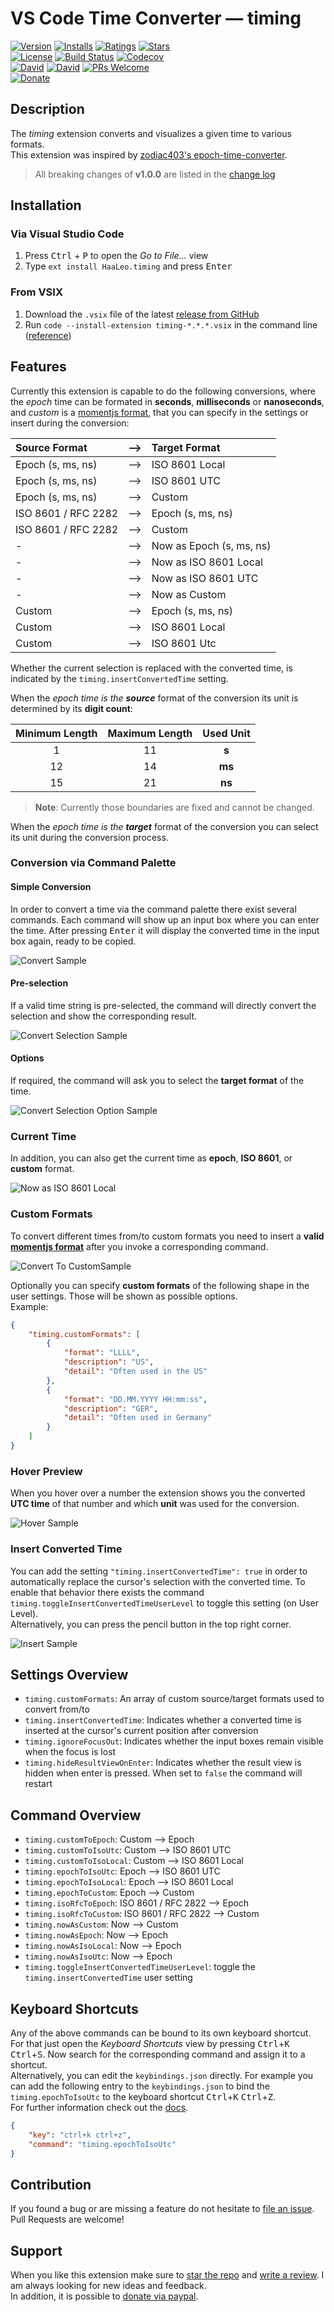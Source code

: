 # VS Code Time Converter &#8212; timing

[![Version](https://vsmarketplacebadge.apphb.com/version/HaaLeo.timing.svg?style=flat-square)](https://marketplace.visualstudio.com/items?itemName=HaaLeo.timing) [![Installs](https://vsmarketplacebadge.apphb.com/installs/HaaLeo.timing.svg?style=flat-square)](https://marketplace.visualstudio.com/items?itemName=HaaLeo.timing) [![Ratings](https://vsmarketplacebadge.apphb.com/rating/HaaLeo.timing.svg?style=flat-square)](https://marketplace.visualstudio.com/items?itemName=HaaLeo.timing#review-details) [![Stars](https://img.shields.io/github/stars/HaaLeo/vscode-timing.svg?label=Stars&logo=github&style=flat-square)](https://github.com/HaaLeo/vscode-timing/stargazers)  
[![License](https://img.shields.io/badge/license-MIT-brightgreen.svg?style=flat-square)](https://raw.githubusercontent.com/HaaLeo/vscode-timing/master/LICENSE) [![Build Status](https://img.shields.io/travis/HaaLeo/vscode-timing/master.svg?style=flat-square)](https://travis-ci.org/HaaLeo/vscode-timing) [![Codecov](https://img.shields.io/codecov/c/github/HaaLeo/vscode-timing.svg?style=flat-square)](https://codecov.io/gh/HaaLeo/vscode-timing)  
[![David](https://img.shields.io/david/HaaLeo/vscode-timing.svg?style=flat-square)](https://david-dm.org/HaaLeo/vscode-timing) [![David](https://img.shields.io/david/dev/HaaLeo/vscode-timing.svg?style=flat-square)](https://david-dm.org/HaaLeo/vscode-timing?type=dev) [![PRs Welcome](https://img.shields.io/badge/PRs-welcome-brightgreen.svg?style=flat-square)](http://makeapullrequest.com)  
[![Donate](https://img.shields.io/badge/-Donate-blue.svg?logo=paypal&style=flat-square)](https://www.paypal.me/LeoHanisch)

## Description

The *timing* extension converts and visualizes a given time to various formats.  
This extension was inspired by [zodiac403's epoch-time-converter](https://github.com/zodiac403/epoch-time-converter).

> All breaking changes of **v1.0.0** are listed in the [change log](CHANGELOG.md)

## Installation

### Via Visual Studio Code

1. Press <kbd>Ctrl</kbd> + <kbd>P</kbd> to open the _Go to File..._ view
2. Type `ext install HaaLeo.timing` and press <kbd>Enter</kbd>

### From VSIX

1. Download the `.vsix` file of the latest [release from GitHub](https://github.com/HaaLeo/vscode-timing/releases)
2. Run `code --install-extension timing-*.*.*.vsix` in the command line ([reference](https://code.visualstudio.com/docs/editor/extension-gallery#_install-from-a-vsix))

## Features

Currently this extension is capable to do the following conversions, where the _epoch_ time can be formated in **seconds**, **milliseconds** or **nanoseconds**, and _custom_ is a [momentjs format](https://momentjs.com/docs/#/displaying/format/), that you can specify in the settings or insert during the conversion:  

| Source Format| ⟶ | Target Format|
|:--|:--:|:-- |
| Epoch (s, ms, ns) | ⟶ | ISO 8601 Local|
| Epoch (s, ms, ns) | ⟶ | ISO 8601 UTC|
| Epoch (s, ms, ns) | ⟶ | Custom|
| ISO 8601 / RFC 2282 | ⟶ | Epoch (s, ms, ns)|
| ISO 8601 / RFC 2282 | ⟶ | Custom|
| - | ⟶ | Now as Epoch (s, ms, ns)|
| - | ⟶ | Now as ISO 8601 Local|
| - | ⟶ | Now as ISO 8601 UTC|
| - | ⟶ | Now as Custom|
| Custom | ⟶ | Epoch (s, ms, ns)|
| Custom | ⟶ | ISO 8601 Local|
| Custom | ⟶ | ISO 8601 Utc|

Whether the current selection is replaced with the converted time, is indicated by the `timing.insertConvertedTime` setting.  

When the _epoch time is the **source**_ format of the conversion its unit is determined by its **digit count**:

| Minimum Length| Maximum Length| Used Unit |
|:--:|:--:|:--:|
| 1 | 11| **s**
|12 | 14| **ms**
|15 | 21| **ns**

>**Note**: Currently those boundaries are fixed and cannot be changed.

When the _epoch time is the **target**_ format of the conversion you can select its unit during the conversion process.  

### Conversion via Command Palette

#### Simple Conversion

In order to convert a time via the command palette there exist several commands. Each command will show up an input box where you can enter the time. After pressing <kbd>Enter</kbd> it will display the converted time in the input box again, ready to be copied.

![Convert Sample](doc/Convert_Sample.gif)

#### Pre-selection

If a valid time string is pre-selected, the command will directly convert the selection and show the corresponding result.

![Convert Selection Sample](doc/Convert_Selection_Sample.gif)

#### Options

If required, the command will ask you to select the **target format** of the time.

![Convert Selection Option Sample](doc/Convert_Selection_Option_Sample.gif)

### Current Time

In addition, you can also get the current time as **epoch**, **ISO 8601**, or **custom** format.

![Now as ISO 8601 Local](doc/Get_Now_Local_Sample.gif)

### Custom Formats

To convert different times from/to custom formats you need to insert a **valid [momentjs format](https://momentjs.com/docs/#/displaying/format/)** after you invoke a corresponding command.  

![Convert To CustomSample](doc/Convert_To_Custom_Sample.gif)

Optionally you can specify **custom formats** of the following shape in the user settings. Those will be shown as possible options.  
Example:

```JSON
{
    "timing.customFormats": [
        {
            "format": "LLLL",
            "description": "US",
            "detail": "Often used in the US"
        },
        {
            "format": "DD.MM.YYYY HH:mm:ss",
            "description": "GER",
            "detail": "Often used in Germany"
        }
    ]
}
```

### Hover Preview

When you hover over a number the extension shows you the converted **UTC time** of that number and which **unit** was used for the conversion.

![Hover Sample](doc/Hover_Sample.gif)

### Insert Converted Time

You can add the setting `"timing.insertConvertedTime": true` in order to automatically replace the cursor's selection with the converted time. To enable that behavior there exists the command `timing.toggleInsertConvertedTimeUserLevel` to toggle this setting (on User Level).  
Alternatively, you can press the pencil button in the top right corner.

![Insert Sample](doc/Insert_Sample.gif)

## Settings Overview

* `timing.customFormats`: An array of custom source/target formats used to convert from/to
* `timing.insertConvertedTime`: Indicates whether a converted time is inserted at the cursor's current position after conversion
* `timing.ignoreFocusOut`: Indicates whether the input boxes remain visible when the focus is lost
* `timing.hideResultViewOnEnter`: Indicates whether the result view is hidden when enter is pressed. When set to `false` the command will restart

## Command Overview

* `timing.customToEpoch`: Custom ⟶ Epoch
* `timing.customToIsoUtc`: Custom ⟶ ISO 8601 UTC
* `timing.customToIsoLocal`: Custom ⟶ ISO 8601 Local
* `timing.epochToIsoUtc`: Epoch ⟶ ISO 8601 UTC
* `timing.epochToIsoLocal`: Epoch ⟶ ISO 8601 Local
* `timing.epochToCustom`: Epoch ⟶ Custom
* `timing.isoRfcToEpoch`: ISO 8601 / RFC 2822 ⟶ Epoch
* `timing.isoRfcToCustom`: ISO 8601 / RFC 2822 ⟶ Custom
* `timing.nowAsCustom`: Now ⟶ Custom
* `timing.nowAsEpoch`: Now ⟶ Epoch
* `timing.nowAsIsoLocal`: Now ⟶ Epoch
* `timing.nowAsIsoUtc`: Now ⟶ Epoch
* `timing.toggleInsertConvertedTimeUserLevel`: toggle the `timing.insertConvertedTime` user setting

## Keyboard Shortcuts

Any of the above commands can be bound to its own keyboard shortcut. For that just open the _Keyboard Shortcuts_ view by pressing <kbd>Ctrl</kbd>+<kbd>K</kbd> <kbd>Ctrl</kbd>+<kbd>S</kbd>. Now search for the corresponding command and assign it to a shortcut.  
Alternatively, you can edit the `keybindings.json` directly. For example you can add the following entry to the `keybindings.json` to bind the `timing.epochToIsoUtc` to the keyboard shortcut <kbd>Ctrl</kbd>+<kbd>K</kbd> <kbd>Ctrl</kbd>+<kbd>Z</kbd>.  
For further information check out the [docs](https://code.visualstudio.com/docs/getstarted/keybindings).

```JSON
{
    "key": "ctrl+k ctrl+z",
    "command": "timing.epochToIsoUtc"
}
```

## Contribution

If you found a bug or are missing a feature do not hesitate to [file an issue](https://github.com/HaaLeo/vscode-timing/issues/new).  
Pull Requests are welcome!

## Support
When you like this extension make sure to [star the repo](https://github.com/HaaLeo/vscode-timing/stargazers) and [write a review](https://marketplace.visualstudio.com/items?itemName=HaaLeo.timing#review-details). I am always looking for new ideas and feedback.  
In addition, it is possible to [donate via paypal](https://www.paypal.me/LeoHanisch).
